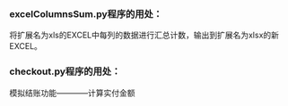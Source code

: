 ### excelColumnsSum.py程序的用处：
将扩展名为xls的EXCEL中每列的数据进行汇总计数，输出到扩展名为xlsx的新EXCEL。

### checkout.py程序的用处：
模拟结账功能————计算实付金额

